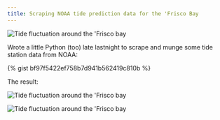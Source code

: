 ```yaml
---
title: Scraping NOAA tide prediction data for the 'Frisco Bay
---
```


![Tide fluctuation around the 'Frisco bay]({{site.basurl}}/images/tides3d.gif)

Wrote a little Python (too) late lastnight to scrape and munge some tide station data from NOAA:

{% gist bf97f5422ef758b7d941b562419c810b %}

The result:

![Tide fluctuation around the 'Frisco bay]({{site.basurl}}/images/tides.gif)

![Tide fluctuation around the 'Frisco bay]({{site.basurl}}/images/tides3d.gif)